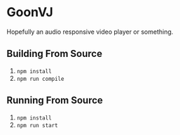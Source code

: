 # GoonVJ

Hopefully an audio responsive video player or something.



## Building From Source

1. `npm install`
2. `npm run compile`



## Running From Source

1. `npm install`
2. `npm run start`
